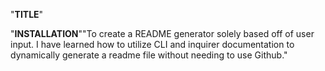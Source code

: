 "**TITLE**"


"**INSTALLATION**""To create a README generator solely based off of user input. I have learned how to utilize CLI and inquirer documentation to dynamically generate a readme file without needing to use Github."